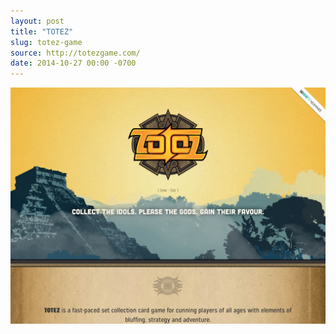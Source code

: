 ```yaml
---
layout: post
title: "TOTEZ"
slug: totez-game
source: http://totezgame.com/
date: 2014-10-27 00:00 -0700
---
```


<img src="/screenshots/totez-game.jpg">
